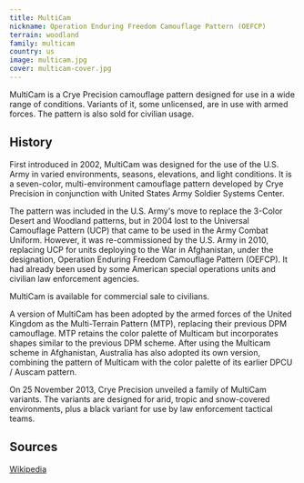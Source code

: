 ```yaml
---
title: MultiCam
nickname: Operation Enduring Freedom Camouflage Pattern (OEFCP)
terrain: woodland
family: multicam
country: us
image: multicam.jpg
cover: multicam-cover.jpg
---
```

MultiCam is a Crye Precision camouflage pattern designed for use in a wide range of conditions. Variants of it, some unlicensed, are in use with armed forces. The pattern is also sold for civilian usage.

History
-------
First introduced in 2002, MultiCam was designed for the use of the U.S. Army in varied environments, seasons, elevations, and light conditions. It is a seven-color, multi-environment camouflage pattern developed by Crye Precision in conjunction with United States Army Soldier Systems Center.

The pattern was included in the U.S. Army's move to replace the 3-Color Desert and Woodland patterns, but in 2004 lost to the Universal Camouflage Pattern (UCP) that came to be used in the Army Combat Uniform. However, it was re-commissioned by the U.S. Army in 2010, replacing UCP for units deploying to the War in Afghanistan, under the designation, Operation Enduring Freedom Camouflage Pattern (OEFCP). It had already been used by some American special operations units and civilian law enforcement agencies.

MultiCam is available for commercial sale to civilians.

A version of MultiCam has been adopted by the armed forces of the United Kingdom as the Multi-Terrain Pattern (MTP), replacing their previous DPM camouflage. MTP retains the color palette of Multicam but incorporates shapes similar to the previous DPM scheme. After using the Multicam scheme in Afghanistan, Australia has also adopted its own version, combining the pattern of Multicam with the color palette of its earlier DPCU / Auscam pattern.

On 25 November 2013, Crye Precision unveiled a family of MultiCam variants. The variants are designed for arid, tropic and snow-covered environments, plus a black variant for use by law enforcement tactical teams.

Sources
-------
[Wikipedia](https://en.wikipedia.org/wiki/MultiCam)
